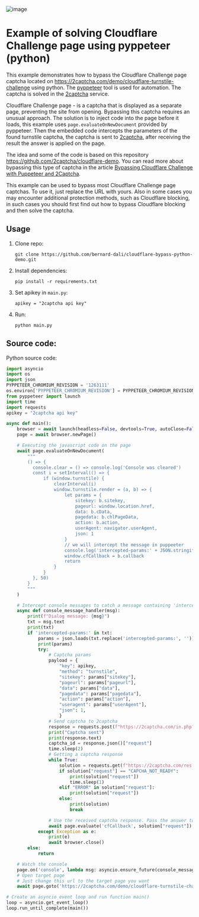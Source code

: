 ![image](https://github.com/bernard-dali/cloudflare-bypass-python-demo/assets/151824231/c6f6dcd7-99a6-4eaf-b50f-ac6af138ca97)

# Example of solving Cloudflare Challenge page using pyppeteer (python)

This example demonstrates how to bypass the Cloudflare Challenge page captcha located on https://2captcha.com/demo/cloudflare-turnstile-challenge using python. The [pyppeteer](https://pypi.org/project/pyppeteer/) tool is used for automation. The captcha is solved in the [2captcha](https://2captcha.com/?from=22771395) service.

Cloudflare Challenge page - is a captcha that is displayed as a separate page, preventing the site from opening. Bypassing this captcha requires an unusual approach. The solution is to inject code into the page before it loads, this example uses `page.evaluateOnNewDocument` provided by pyppeteer. Then the embedded code intercepts the parameters of the found turnstile captcha, the captcha is sent to [2captcha](https://2captcha.com/?from=22771395), after receiving the result the answer is applied on the page.

The idea and some of the code is based on this repository https://github.com/2captcha/cloudflare-demo.
You can read more about bypassing this type of captcha in the article [Bypassing Cloudflare Challenge with Puppeteer and 2Captcha](https://2captcha.com/blog/bypassing-cloudflare-challenge-with-puppeteer-and-2captcha?from=22771395). 

This example can be used to bypass most Cloudflare Challenge page captchas. To use it, just replace the URL with yours. Also in some cases you may encounter additional protection methods, such as Cloudflare blocking, in such cases you should first find out how to bypass Cloudflare blocking and then solve the captcha.

## Usage

1. Clone repo:

   `git clone https://github.com/bernard-dali/cloudflare-bypass-python-demo.git`

2. Install dependencies:

   `pip install -r requirements.txt`

3. Set apikey in `main.py`:

   `apikey = "2captcha api key"`

4. Run:

   `python main.py`

## Source code:
Python source code:
```python
import asyncio
import os
import json
PYPPETEER_CHROMIUM_REVISION = '1263111'
os.environ['PYPPETEER_CHROMIUM_REVISION'] = PYPPETEER_CHROMIUM_REVISION
from pyppeteer import launch
import time
import requests
apikey = "2captcha api key"

async def main():
    browser = await launch(headless=False, devtools=True, autoClose=False, args=['--no-sandbox', '--disable-setuid-sandbox'])
    page = await browser.newPage()

    # Executing the javascript code on the page
    await page.evaluateOnNewDocument(
        """
        () => {
          console.clear = () => console.log('Console was cleared')
          const i = setInterval(() => {
              if (window.turnstile) {
                  clearInterval(i)
                  window.turnstile.render = (a, b) => {
                      let params = {
                          sitekey: b.sitekey,
                          pageurl: window.location.href,
                          data: b.cData,
                          pagedata: b.chlPageData,
                          action: b.action,
                          userAgent: navigator.userAgent,
                          json: 1
                      }
                      // we will intercept the message in puppeeter
                      console.log('intercepted-params:' + JSON.stringify(params))
                      window.cfCallback = b.callback
                      return
                  }
              }
          }, 50)
        }
        """
    )    

    # Intercept console messages to catch a message containing 'intercepted-params:'
    async def console_message_handler(msg):
        print(f"Dialog message: {msg}")
        txt = msg.text
        print(txt)
        if 'intercepted-params:' in txt:
            params = json.loads(txt.replace('intercepted-params:', ''))
            print(params)
            try:
                # Captcha params
                payload = {
                    "key": apikey,
                    "method": "turnstile",
                    "sitekey": params["sitekey"],
                    "pageurl": params["pageurl"],
                    "data": params["data"],
                    "pagedata": params["pagedata"],
                    "action": params["action"],
                    "useragent": params["userAgent"],
                    "json": 1,
                    }
                # Send captcha to 2captcha
                response = requests.post(f"https://2captcha.com/in.php?", data=payload)
                print("Captcha sent")
                print(response.text)
                captcha_id = response.json()["request"]
                time.sleep(2)
                # Getting a captcha response
                while True:
                    solution = requests.get(f"https://2captcha.com/res.php?key={apikey}&action=get&json=1&id={captcha_id}").json()
                    if solution["request"] == "CAPCHA_NOT_READY":
                        print(solution["request"])
                        time.sleep(1)
                    elif "ERROR" in solution["request"]:
                        print(solution["request"])
                    else:
                        print(solution)
                        break

                # Use the received captcha response. Pass the answer to the configured callback function `cfCallback`
                await page.evaluate('cfCallback', solution["request"])
            except Exception as e:
                print(e)
                await browser.close()
        else:
            return

    # Watch the console
    page.on('console', lambda msg: asyncio.ensure_future(console_message_handler(msg)))
    # Open target page
    # Just change this url to the target page you want
    await page.goto('https://2captcha.com/demo/cloudflare-turnstile-challenge')

# Create an asyncio event loop and run function main()
loop = asyncio.get_event_loop()
loop.run_until_complete(main())

```
